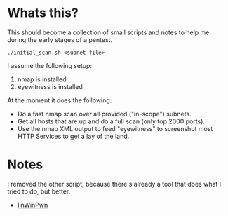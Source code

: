 # Whats this?

This should become a collection of small scripts and notes to help me during the early stages of a pentest.

```
./initial_scan.sh <subnet-file>
```

I assume the following setup:

1. nmap is installed
2. eyewitness is installed

At the moment it does the following:

- Do a fast nmap scan over all provided ("in-scope") subnets.
- Get all hosts that are up and do a full scan (only top 2000 ports).
- Use the nmap XML output to feed "eyewitness" to screenshot most HTTP Services to get a lay of the land.

# Notes

I removed the other script, because there's already a tool that does what I tried to do, but better.

- [linWinPwn](https://github.com/lefayjey/linWinPwn)
